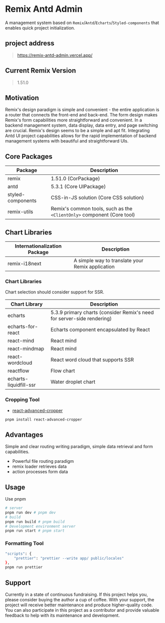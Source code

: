 # Remix Antd Admin

A management system based on `Remix`/`Antd`/`Echarts`/`Styled-components` that enables quick project initialization.

## project address

> https://remix-antd-admin.vercel.app/

## Current Remix Version

> 1.51.0

## Motivation

Remix's design paradigm is simple and convenient - the entire application is a router that connects the front-end and back-end. The form design makes Remix's form capabilities more straightforward and convenient. In a backend management system, data display, data entry, and page switching are crucial. Remix's design seems to be a simple and apt fit. Integrating Antd UI project capabilities allows for the rapid implementation of backend management systems with beautiful and straightforward UIs.

## Core Packages

| Package           | Description                                                            |
| ----------------- | ---------------------------------------------------------------------- |
| remix             | 1.51.0 (CorPackage)                                                    |
| antd              | 5.3.1 (Core UIPackage)                                                 |
| styled-components | CSS-in-JS solution (Core CSS solution)                                 |
| remix-utils       | Remix's common tools, such as the `<ClientOnly>` component (Core tool) |

## Chart Libraries

| Internationalization Package | Description                                      |
| ---------------------------- | ------------------------------------------------ |
| remix-i18next                | A simple way to translate your Remix application |

### Chart Libraries

Chart selection should consider support for SSR.

| Chart Library          | Description                                                            |
| ---------------------- | ---------------------------------------------------------------------- |
| echarts                | 5.3.9 primary charts (consider Remix's need for server-side rendering) |
| echarts-for-react      | Echarts component encapsulated by React                                |
| react-mind             | React mind                                                             |
| react-mindmap          | React mind                                                             |
| react-wordcloud        | React word cloud that supports SSR                                     |
| reactflow              | Flow chart                                                             |
| echarts-liquidfill-ssr | Water droplet chart                                                    |

### Cropping Tool

- [react-advanced-cropper](https://advanced-cropper.github.io/react-advanced-cropper/#mobile-cropper)

```sh
pnpm install react-advanced-cropper
```

## Advantages

Simple and clear routing writing paradigm, simple data retrieval and form capabilities.

- Powerful file routing paradigm
- remix loader retrieves data
- action processes form data

## Usage

Use pnpm

```sh
# server
pnpm run dev # pnpm dev
# build
pnpm run build # pnpm build
# Development environment server
pnpm run start # pnpm start
```

### Formatting Tool

```sh
"scripts": {
    "prettier": "prettier --write app/ public/locales"
},
pnpm run prettier
```

## Support

Currently in a state of continuous fundraising. If this project helps you, please consider buying the author a cup of coffee. With your support, the project will receive better maintenance and produce higher-quality code. You can also participate in this project as a contributor and provide valuable feedback to help with its maintenance and development.
